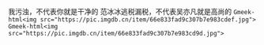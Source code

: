我污浊，不代表你就是干净的
范冰冰逃税漏税，不代表吴亦凡就是高尚的
`Gmeek-html<img src="https://pic.imgdb.cn/item/66e833fad9c307b7e983cdef.jpg">` 
`Gmeek-html<img src="https://pic.imgdb.cn/item/66e833fad9c307b7e983cd9d.jpg">`
